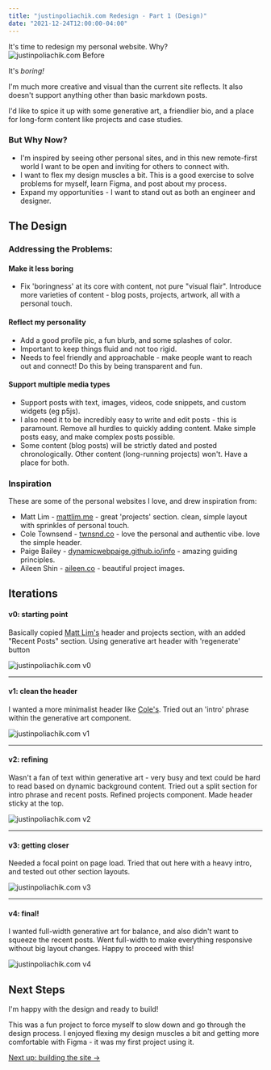 ```yaml
---
title: "justinpoliachik.com Redesign - Part 1 (Design)"
date: "2021-12-24T12:00:00-04:00"
---
```


It's time to redesign my personal website.
Why?
![justinpoliachik.com Before](/images/2021-12-24-website-redesign-origsite.jpg)

It's _boring!_

I'm much more creative and visual than the current site reflects.
It also doesn't support anything other than basic markdown posts.

I'd like to spice it up with some generative art, a friendlier bio, and a place for long-form content like projects and case studies.

### But Why Now?

- I'm inspired by seeing other personal sites, and in this new remote-first world I want to be open and inviting for others to connect with.
- I want to flex my design muscles a bit. This is a good exercise to solve problems for myself, learn Figma, and post about my process.
- Expand my opportunities - I want to stand out as both an engineer and designer.

## The Design

### Addressing the Problems:

#### Make it less boring

- Fix 'boringness' at its core with content, not pure "visual flair".
  Introduce more varieties of content - blog posts, projects, artwork, all with a personal touch.

#### Reflect my personality

- Add a good profile pic, a fun blurb, and some splashes of color.
- Important to keep things fluid and not too rigid.
- Needs to feel friendly and approachable - make people want to reach out and connect! Do this by being transparent and fun.

#### Support multiple media types

- Support posts with text, images, videos, code snippets, and custom widgets (eg p5js).
- I also need it to be incredibly easy to write and edit posts - this is paramount. Remove all hurdles to quickly adding content. Make simple posts easy, and make complex posts possible.
- Some content (blog posts) will be strictly dated and posted chronologically. Other content (long-running projects) won't. Have a place for both.

### Inspiration

These are some of the personal websites I love, and drew inspiration from:

- Matt Lim - [mattlim.me](https://www.mattlim.me/) - great 'projects' section. clean, simple layout with sprinkles of personal touch.
- Cole Townsend - [twnsnd.co](https://twnsnd.co/) - love the personal and authentic vibe. love the simple header.
- Paige Bailey - [dynamicwebpaige.github.io/info](https://dynamicwebpaige.github.io/info/) - amazing guiding principles.
- Aileen Shin - [aileen.co](https://www.aileen.co/) - beautiful project images.

## Iterations

#### v0: starting point

Basically copied [Matt Lim's](https://www.mattlim.me/) header and projects section, with an added "Recent Posts" section. Using generative art header with 'regenerate' button

![justinpoliachik.com v0](/images/site-redesign-0.png)

---

#### v1: clean the header

I wanted a more minimalist header like [Cole's](https://twnsnd.co/). Tried out an 'intro' phrase within the generative art component.

![justinpoliachik.com v1](/images/site-redesign-1.png)

---

#### v2: refining

Wasn't a fan of text within generative art - very busy and text could be hard to read based on dynamic background content. Tried out a split section for intro phrase and recent posts. Refined projects component. Made header sticky at the top.

![justinpoliachik.com v2](/images/site-redesign-2.png)

---

#### v3: getting closer

Needed a focal point on page load. Tried that out here with a heavy intro, and tested out other section layouts.

![justinpoliachik.com v3](/images/site-redesign-3.png)

---

#### v4: final!

I wanted full-width generative art for balance, and also didn't want to squeeze the recent posts. Went full-width to make everything responsive without big layout changes. Happy to proceed with this!

![justinpoliachik.com v4](/images/site-redesign-4.png)

## Next Steps

I'm happy with the design and ready to build!

This was a fun project to force myself to slow down and go through the design process. I enjoyed flexing my design muscles a bit and getting more comfortable with Figma - it was my first project using it.

[Next up: building the site ->](/posts/2021-12-26-website-redesign-pt2/)
